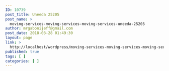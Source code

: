 ```yaml
---
ID: 10739
post_title: Uneeda 25205
post_name: >
  moving-services-moving-services-moving-services-uneeda-25205
author: mrgabonijeff@gmail.com
post_date: 2018-03-28 01:49:30
layout: page
link: >
  http://localhost/wordpress/moving-services-moving-services-moving-services-uneeda-25205/
published: true
tags: [ ]
categories: [ ]
---
```

